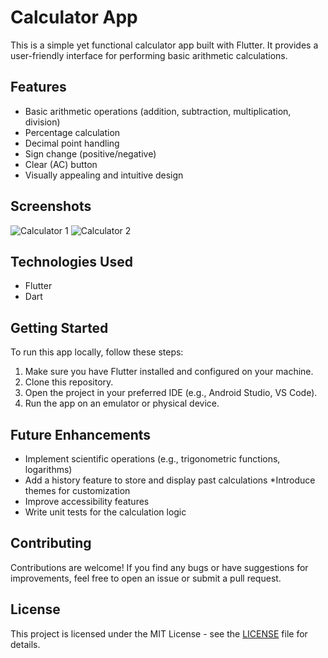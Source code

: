 # Calculator App

This is a simple yet functional calculator app built with Flutter. It provides a user-friendly interface for performing basic arithmetic calculations.

## Features

*   Basic arithmetic operations (addition, subtraction, multiplication, division)
*   Percentage calculation
*   Decimal point handling
*   Sign change (positive/negative)
*   Clear (AC) button
*   Visually appealing and intuitive design

## Screenshots


![Calculator 1](https://github.com/user-attachments/assets/a7607382-ea9d-48f5-aa47-fdf8c93d21cd)
![Calculator 2](https://github.com/user-attachments/assets/5bf0e5b7-81eb-43ab-ab04-2714afe5bacf)




## Technologies Used

*   Flutter
*   Dart

## Getting Started

To run this app locally, follow these steps:

1.  Make sure you have Flutter installed and configured on your machine.
2.  Clone this repository.
3.  Open the project in your preferred IDE (e.g., Android Studio, VS Code).
4.  Run the app on an emulator or physical device.

## Future Enhancements

*   Implement scientific operations (e.g., trigonometric functions, logarithms)
*   Add a history feature to store and display past calculations
*Introduce themes for customization
*   Improve accessibility features
*   Write unit tests for the calculation logic

## Contributing

Contributions are welcome! If you find any bugs or have suggestions for improvements, feel free to open an issue or submit a pull request.

## License

This project is licensed under the MIT License - see the [LICENSE](LICENSE) file for details.
